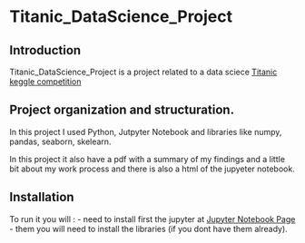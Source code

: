 # Titanic_DataScience_Project

## Introduction

Titanic_DataScience_Project is a project related to a data sciece [Titanic keggle competition](https://www.kaggle.com/c/titanic)

## Project organization and structuration.

In this project I used Python, Jutpyter Notebook and libraries like numpy, pandas, seaborn, skelearn.

In this project it also have a pdf with a summary of my findings and a little bit about my work process and there is also a html of the jupyeter notebook.

## Installation

To run it you will : 
    - need to install first the jupyter at [Jupyter Notebook Page](http://jupyter.org/install.html)
    - them you will need to install the libraries (if you dont have them already).

